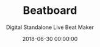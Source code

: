 ---
title: 'Beatboard'
subtitle: 'Digital Standalone Live Beat Maker'
date: 2018-06-30 00:00:00
description: Raspberry Pi Powered SuperCollider Beat Generator
featured_image: '/images/projects/beatboard/main.jpeg'
---
